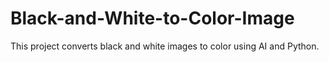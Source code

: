 # Black-and-White-to-Color-Image

This project converts black and white images to color using AI and Python.
